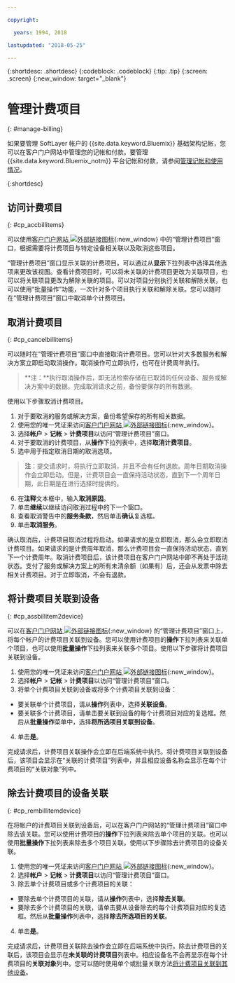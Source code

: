 ```yaml
---

copyright:

  years: 1994, 2018

lastupdated: "2018-05-25"

---
```


{:shortdesc: .shortdesc}
{:codeblock: .codeblock}
{:tip: .tip}
{:screen: .screen}
{:new_window: target="_blank"}


# 管理计费项目
{: #manage-billing}

如果要管理 SoftLayer 帐户的 {{site.data.keyword.Bluemix}} 基础架构记帐，您可以在客户门户网站中管理您的记帐和付款。要管理 {{site.data.keyword.Bluemix_notm}} 平台记帐和付款，请参阅[管理记帐和使用情况](/docs/account/index.html)。
  
{:shortdesc}

## 访问计费项目
{: #cp_accbillitems}

可以使用[客户门户网站 ![外部链接图标](../icons/launch-glyph.svg)](https://control.softlayer.com/){:new_window} 中的“管理计费项目”窗口，根据需要将计费项目与特定设备相关联以及取消这些项目。

“管理计费项目”窗口显示关联的计费项目。可以通过从**显示**下拉列表中选择其他选项来更改该视图。查看计费项目时，可以将未关联的计费项目更改为关联项目，也可以将关联项目更改为解除关联的项目。可以对项目分别执行关联和解除关联，也可以使用“批量操作”功能，一次针对多个项目执行关联和解除关联。您可以随时在“管理计费项目”窗口中取消单个计费项目。


## 取消计费项目
{: #cp_cancelbillitems}

可以随时在“管理计费项目”窗口中直接取消计费项目。您可以针对大多数服务和解决方案立即启动取消操作。取消操作可立即执行，也可在计费周年执行。

> **注：**执行取消操作后，即无法检索存储在已取消的任何设备、服务或解决方案中的数据。完成取消请求之前，备份要保存的所有数据。

使用以下步骤取消计费项目。

1. 对于要取消的服务或解决方案，备份希望保存的所有相关数据。
2. 使用您的唯一凭证来访问[客户门户网站 ![外部链接图标](../icons/launch-glyph.svg)](https://control.softlayer.com/){:new_window}。
3. 选择**帐户** > **记帐** > **计费项目**以访问“管理计费项目”窗口。
4. 对于要取消的计费项目，从**操作**下拉列表中，选择**取消计费项目**。
5. 选中用于指定取消日期的取消选项。
>**注**：提交请求时，将执行立即取消，并且不会有任何退款。周年日期取消操作会立即启动。但是，计费项目会一直保持活动状态，直到下一个周年日期，此日期是在进行选择时提供的。
6. 在**注释**文本框中，输入**取消原因**。
7. 单击**继续**以继续访问取消过程中的下一个窗口。
8. 查看取消警告中的**服务条款**，然后单击**确认**复选框。
9. 单击**取消服务**。

确认取消后，计费项目取消过程将启动。如果请求的是立即取消，那么会立即取消计费项目。如果请求的是计费周年取消，那么计费项目会一直保持活动状态，直到下一个计费周年。取消计费项目后，该计费项目在客户门户网站中即不再处于活动状态。支付了服务或解决方案上的所有未清余额（如果有）后，还会从发票中除去相关计费项目。对于立即取消，不会有退款。


## 将计费项目关联到设备
{: #cp_assbillitem2device}

可以在[客户门户网站 ![外部链接图标](../icons/launch-glyph.svg)](https://control.softlayer.com/){:new_window} 的“管理计费项目”窗口上，将每个帐户的计费项目关联到设备。您可以使用计费项目的**操作**下拉列表来关联单个项目，也可以使用**批量操作**下拉列表来关联多个项目。使用以下步骤将计费项目关联到设备。

1. 使用您的唯一凭证来访问[客户门户网站 ![外部链接图标](../icons/launch-glyph.svg)](https://control.softlayer.com/){:new_window}。
2. 选择**帐户** > **记帐** > **计费项目**以访问“管理计费项目”窗口。
3. 将单个计费项目关联到设备或将多个计费项目关联到设备：
  * 要关联单个计费项目，请从**操作**列表中，选择**关联设备**。
  * 要关联多个计费项目，请单击要关联到设备的每个计费项目对应的复选框。然后从**批量操作**菜单中，选择**将所选项目关联到设备**。
4. 单击**是**。

完成请求后，计费项目关联操作会立即在后端系统中执行。将计费项目关联到设备后，该项目会显示在“关联的计费项目”列表中，并且相应设备名称会显示在每个计费项目的“关联对象”列中。


## 除去计费项目的设备关联
{: #cp_rembillitemdevice}

在将帐户的计费项目关联到设备后，可以在客户门户网站的“管理计费项目”窗口中除去该关联。您可以使用计费项目的**操作**下拉列表来除去单个项目的关联。也可以使用**批量操作**下拉列表来除去多个项目关联。使用以下步骤除去计费项目的设备关联。

1. 使用您的唯一凭证来访问[客户门户网站 ![外部链接图标](../icons/launch-glyph.svg)](https://control.softlayer.com/){:new_window}。
2. 选择**帐户** > **记帐** > **计费项目**以访问“管理计费项目”窗口。
3. 除去单个计费项目或多个计费项目的关联：
  * 要除去单个计费项目的关联，请从**操作**列表中，选择**除去关联**。
  * 要除去多个计费项目的关联，请单击要从设备除去的每个计费项目对应的复选框。然后从**批量操作**列表中，选择**除去所选项目的关联**。
4. 单击**是**。

完成请求后，计费项目关联除去操作会立即在后端系统中执行。除去计费项目的关联后，该项目会显示在**未关联的计费项目**列表中。相应设备名不会再显示在每个计费项目的**关联对象**列中。您可以随时使用单个或批量关联方法[将计费项目关联到其他设备](/docs/customer-portal/cpmanacctbillpay.html#cp_assbillitem2device)。

